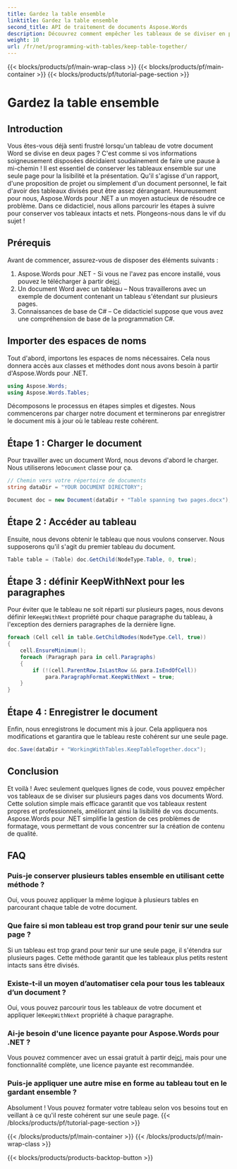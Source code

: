 ```yaml
---
title: Gardez la table ensemble
linktitle: Gardez la table ensemble
second_title: API de traitement de documents Aspose.Words
description: Découvrez comment empêcher les tableaux de se diviser en plusieurs pages dans les documents Word à l'aide d'Aspose.Words pour .NET. Suivez notre guide pour conserver des documents professionnels et lisibles.
weight: 10
url: /fr/net/programming-with-tables/keep-table-together/
---
```


{{< blocks/products/pf/main-wrap-class >}}
{{< blocks/products/pf/main-container >}}
{{< blocks/products/pf/tutorial-page-section >}}

# Gardez la table ensemble

## Introduction

Vous êtes-vous déjà senti frustré lorsqu'un tableau de votre document Word se divise en deux pages ? C'est comme si vos informations soigneusement disposées décidaient soudainement de faire une pause à mi-chemin ! Il est essentiel de conserver les tableaux ensemble sur une seule page pour la lisibilité et la présentation. Qu'il s'agisse d'un rapport, d'une proposition de projet ou simplement d'un document personnel, le fait d'avoir des tableaux divisés peut être assez dérangeant. Heureusement pour nous, Aspose.Words pour .NET a un moyen astucieux de résoudre ce problème. Dans ce didacticiel, nous allons parcourir les étapes à suivre pour conserver vos tableaux intacts et nets. Plongeons-nous dans le vif du sujet !

## Prérequis

Avant de commencer, assurez-vous de disposer des éléments suivants :

1.  Aspose.Words pour .NET - Si vous ne l'avez pas encore installé, vous pouvez le télécharger à partir de[ici](https://releases.aspose.com/words/net/).
2. Un document Word avec un tableau – Nous travaillerons avec un exemple de document contenant un tableau s'étendant sur plusieurs pages.
3. Connaissances de base de C# – Ce didacticiel suppose que vous avez une compréhension de base de la programmation C#.

## Importer des espaces de noms

Tout d'abord, importons les espaces de noms nécessaires. Cela nous donnera accès aux classes et méthodes dont nous avons besoin à partir d'Aspose.Words pour .NET.

```csharp
using Aspose.Words;
using Aspose.Words.Tables;
```

Décomposons le processus en étapes simples et digestes. Nous commencerons par charger notre document et terminerons par enregistrer le document mis à jour où le tableau reste cohérent.

## Étape 1 : Charger le document

 Pour travailler avec un document Word, nous devons d'abord le charger. Nous utiliserons le`Document` classe pour ça.

```csharp
// Chemin vers votre répertoire de documents
string dataDir = "YOUR DOCUMENT DIRECTORY";

Document doc = new Document(dataDir + "Table spanning two pages.docx");
```

## Étape 2 : Accéder au tableau

Ensuite, nous devons obtenir le tableau que nous voulons conserver. Nous supposerons qu'il s'agit du premier tableau du document.

```csharp
Table table = (Table) doc.GetChild(NodeType.Table, 0, true);
```

## Étape 3 : définir KeepWithNext pour les paragraphes

 Pour éviter que le tableau ne soit réparti sur plusieurs pages, nous devons définir le`KeepWithNext` propriété pour chaque paragraphe du tableau, à l'exception des derniers paragraphes de la dernière ligne.

```csharp
foreach (Cell cell in table.GetChildNodes(NodeType.Cell, true))
{
    cell.EnsureMinimum();
    foreach (Paragraph para in cell.Paragraphs)
    {
        if (!(cell.ParentRow.IsLastRow && para.IsEndOfCell))
            para.ParagraphFormat.KeepWithNext = true;
    }
}
```

## Étape 4 : Enregistrer le document

Enfin, nous enregistrons le document mis à jour. Cela appliquera nos modifications et garantira que le tableau reste cohérent sur une seule page.

```csharp
doc.Save(dataDir + "WorkingWithTables.KeepTableTogether.docx");
```

## Conclusion

Et voilà ! Avec seulement quelques lignes de code, vous pouvez empêcher vos tableaux de se diviser sur plusieurs pages dans vos documents Word. Cette solution simple mais efficace garantit que vos tableaux restent propres et professionnels, améliorant ainsi la lisibilité de vos documents. Aspose.Words pour .NET simplifie la gestion de ces problèmes de formatage, vous permettant de vous concentrer sur la création de contenu de qualité.

## FAQ

### Puis-je conserver plusieurs tables ensemble en utilisant cette méthode ?  
Oui, vous pouvez appliquer la même logique à plusieurs tables en parcourant chaque table de votre document.

### Que faire si mon tableau est trop grand pour tenir sur une seule page ?  
Si un tableau est trop grand pour tenir sur une seule page, il s'étendra sur plusieurs pages. Cette méthode garantit que les tableaux plus petits restent intacts sans être divisés.

### Existe-t-il un moyen d’automatiser cela pour tous les tableaux d’un document ?  
 Oui, vous pouvez parcourir tous les tableaux de votre document et appliquer le`KeepWithNext` propriété à chaque paragraphe.

### Ai-je besoin d'une licence payante pour Aspose.Words pour .NET ?  
Vous pouvez commencer avec un essai gratuit à partir de[ici](https://releases.aspose.com/), mais pour une fonctionnalité complète, une licence payante est recommandée.

### Puis-je appliquer une autre mise en forme au tableau tout en le gardant ensemble ?  
Absolument ! Vous pouvez formater votre tableau selon vos besoins tout en veillant à ce qu'il reste cohérent sur une seule page.
{{< /blocks/products/pf/tutorial-page-section >}}

{{< /blocks/products/pf/main-container >}}
{{< /blocks/products/pf/main-wrap-class >}}

{{< blocks/products/products-backtop-button >}}
